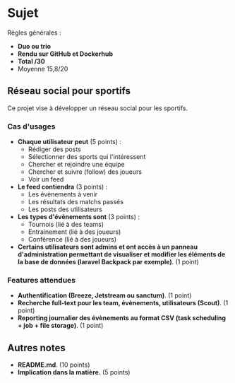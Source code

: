 # Sujet

Règles générales :
- **Duo ou trio**
- **Rendu sur GitHub et Dockerhub**
- **Total /30**
- Moyenne 15,8/20

## Réseau social pour sportifs

Ce projet vise à développer un réseau social pour les sportifs.

### Cas d'usages

- **Chaque utilisateur peut** (5 points) :
  - Rédiger des posts 
  - Sélectionner des sports qui l'intéressent
  - Chercher et rejoindre une équipe
  - Chercher et suivre (follow) des joueurs
  - Voir un feed
- **Le feed contiendra** (3 points) :
  - Les évènements à venir
  - Les résultats des matchs passés
  - Les posts des utilisateurs
- **Les types d'évènements sont** (3 points) :
  - Tournois (lié à des teams)
  - Entrainement (lié à des joueurs)
  - Conférence (lié à des joueurs)
- **Certains utilisateurs sont admins et ont accès à un panneau d'administration permettant de visualiser et modifier les éléments de la base de données (laravel Backpack par exemple)**. (1 point)

### Features attendues

- **Authentification (Breeze, Jetstream ou sanctum)**. (1 point)
- **Recherche full-text pour les team, évènements, utilisateurs (Scout)**. (1 point)
- **Reporting journalier des évènements au format CSV (task scheduling + job + file storage)**. (1 point)

## Autres notes

- **README.md**. (10 points)
- **Implication dans la matière.** (5 points)
